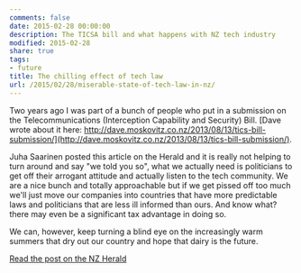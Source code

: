 ```yaml
---
comments: false
date: 2015-02-28 00:00:00
description: The TICSA bill and what happens with NZ tech industry
modified: 2015-02-28
share: true
tags:
- future
title: The chilling effect of tech law
url: /2015/02/28/miserable-state-of-tech-law-in-nz/
---
```


Two years ago I was part of a bunch of people who put in a submission on
the Telecommunications (Interception Capability and Security) Bill. [Dave
wrote about it here: http://dave.moskovitz.co.nz/2013/08/13/tics-bill-submission/](http://dave.moskovitz.co.nz/2013/08/13/tics-bill-submission/).

Juha Saarinen posted this article on the Herald and it is really not
helping to turn around and say "we told you so", what we actually need
is politicians to get off their arrogant attitude and actually listen to
the tech community. We are a nice bunch and totally approachable but if
we get pissed off too much we'll just move our companies into countries
that have more predictable laws and politicians that are less
ill informed than ours. And know what? there may even be a significant
tax advantage in doing so.

We can, however, keep turning a blind eye on the increasingly warm
summers that dry out our country and hope that dairy is the future.

[Read the post on the NZ Herald](http://www.nzherald.co.nz/business/news/article.cfm?c_id=3&objectid=11409067)
